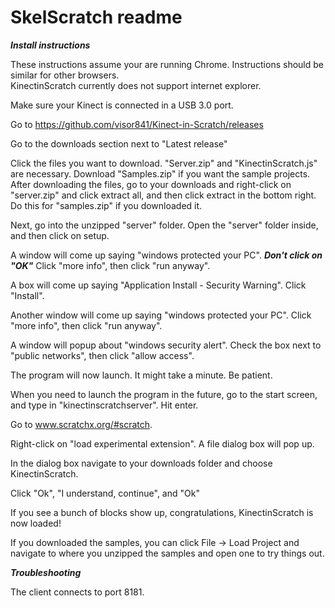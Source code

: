 # SkelScratch readme

***Install instructions***

These instructions assume your are running Chrome. Instructions should be similar for other browsers.  
KinectinScratch currently does not support internet explorer.

Make sure your Kinect is connected in a USB 3.0 port.

Go to https://github.com/visor841/Kinect-in-Scratch/releases

Go to the downloads section next to "Latest release"

Click the files you want to download. "Server.zip" and "KinectinScratch.js" are necessary. Download "Samples.zip" if you want the sample projects. After downloading the files, go to your downloads and right-click on "server.zip" and click extract all, and then click extract in the bottom right. Do this for "samples.zip" if you downloaded it.

Next, go into the unzipped "server" folder. Open the "server" folder inside, and then click on setup.

A window will come up saying "windows protected your PC". ***Don't click on "OK"*** Click "more info", then click "run anyway".

A box will come up saying "Application Install - Security Warning". Click "Install".

Another window will come up saying "windows protected your PC". Click "more info", then click "run anyway".

A window will popup about "windows security alert". Check the box next to "public networks", then click "allow access".

The program will now launch.  It might take a minute. Be patient.

When you need to launch the program in the future, go to the start screen, and type in "kinectinscratchserver". Hit enter.

Go to www.scratchx.org/#scratch.

Right-click on "load experimental extension". A file dialog box will pop up.

In the dialog box navigate to your downloads folder and choose KinectinScratch.

Click "Ok", "I understand, continue", and "Ok"

If you see a bunch of blocks show up, congratulations, KinectinScratch is now loaded!

If you downloaded the samples, you can click File -> Load Project and navigate to where you unzipped the samples and open one to try things out.


***Troubleshooting***

The client connects to port 8181.